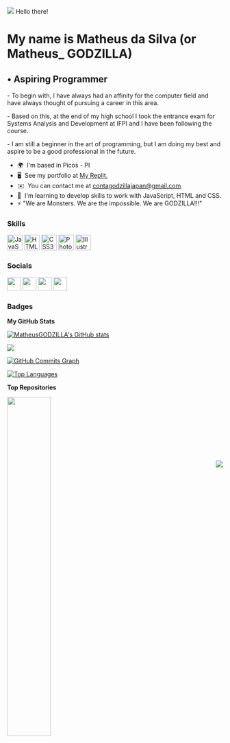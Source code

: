 ![](https://user-images.githubusercontent.com/18350557/176309783-0785949b-9127-417c-8b55-ab5a4333674e.gif) Hello there!

My name is Matheus da Silva (or Matheus\_ GODZILLA)
================================================================================================================================================================

• Aspiring Programmer
---------------------

\- To begin with, I have always had an affinity for the computer field and have always thought of pursuing a career in this area. 

\- Based on this, at the end of my high school I took the entrance exam for Systems Analysis and Development at IFPI and I have been following the course. 

\- I am still a beginner in the art of programming, but I am doing my best and aspire to be a good professional in the future.  
                                                                              
* 🌍  I'm based in Picos - PI
* 🖥️  See my portfolio at [My Replit.](http://replit.com/@matheusgodzilla)
* ✉️  You can contact me at [contagodzillajapan@gmail.com](mailto:contagodzillajapan@gmail.com)           
* 🧠  I'm learning to develop skills to work with JavaScript, HTML and CSS.
* ⚡  "We are Monsters. We are the impossible. We are GODZILLA!!!"                      


### Skills

<p align="left">
<a href="https://developer.mozilla.org/en-US/docs/Web/JavaScript" target="_blank" rel="noreferrer"><img src="https://raw.githubusercontent.com/danielcranney/readme-generator/main/public/icons/skills/javascript-colored.svg" width="36" height="36" alt="JavaScript" /></a>
<a href="https://developer.mozilla.org/en-US/docs/Glossary/HTML5" target="_blank" rel="noreferrer"><img src="https://raw.githubusercontent.com/danielcranney/readme-generator/main/public/icons/skills/html5-colored.svg" width="36" height="36" alt="HTML5" /></a>
<a href="https://www.w3.org/TR/CSS/#css" target="_blank" rel="noreferrer"><img src="https://raw.githubusercontent.com/danielcranney/readme-generator/main/public/icons/skills/css3-colored.svg" width="36" height="36" alt="CSS3" /></a>
<a href="https://www.adobe.com/uk/products/photoshop.html" target="_blank" rel="noreferrer"><img src="https://raw.githubusercontent.com/danielcranney/readme-generator/main/public/icons/skills/photoshop-colored.svg" width="36" height="36" alt="Photoshop" /></a>
<a href="adobe.com/uk/products/illustrator.html" target="_blank" rel="noreferrer"><img src="https://raw.githubusercontent.com/danielcranney/readme-generator/main/public/icons/skills/illustrator-colored.svg" width="36" height="36" alt="Illustrator" /></a>
</p>

### Socials

<p align="left"> <a href="https://www.github.com/MatheusGODZILLA" target="_blank" rel="noreferrer"><img src="https://raw.githubusercontent.com/danielcranney/readme-generator/main/public/icons/socials/github.svg" width="32" height="32" /></a> <a href="http://www.instagram.com/matheusgodzilla" target="_blank" rel="noreferrer"><img src="https://raw.githubusercontent.com/danielcranney/readme-generator/main/public/icons/socials/instagram.svg" width="32" height="32" /></a> <a href="https://www.twitter.com/math_godzilla" target="_blank" rel="noreferrer"><img src="https://raw.githubusercontent.com/danielcranney/readme-generator/main/public/icons/socials/twitter.svg" width="32" height="32" /></a> <a href="https://www.youtube.com/c/@Matheus_GODZILLA" target="_blank" rel="noreferrer"><img src="https://raw.githubusercontent.com/danielcranney/readme-generator/main/public/icons/socials/youtube.svg" width="32" height="32" /></a></p>

### Badges

<b>My GitHub Stats</b>

<a href="http://www.github.com/MatheusGODZILLA"><img src="https://github-readme-stats.vercel.app/api?username=MatheusGODZILLA&show_icons=true&hide=&count_private=true&title_color=3382ed&text_color=ffffff&icon_color=ef4444&bg_color=1c1917&hide_border=true&show_icons=true" alt="MatheusGODZILLA's GitHub stats" /></a>

<a href="http://www.github.com/MatheusGODZILLA"><img src="https://github-readme-streak-stats.herokuapp.com/?user=MatheusGODZILLA&stroke=ffffff&background=1c1917&ring=3382ed&fire=3382ed&currStreakNum=ffffff&currStreakLabel=3382ed&sideNums=ffffff&sideLabels=ffffff&dates=ffffff&hide_border=true" /></a>

<a href="http://www.github.com/MatheusGODZILLA"><img src="https://github-readme-activity-graph.cyclic.app/graph?username=MatheusGODZILLA&bg_color=1c1917&color=ffffff&line=ef4444&point=ffffff&area_color=1c1917&area=true&hide_border=true&custom_title=GitHub%20Commits%20Graph" alt="GitHub Commits Graph" /></a>

<a href="https://github.com/MatheusGODZILLA" align="left"><img src="https://github-readme-stats.vercel.app/api/top-langs/?username=MatheusGODZILLA&langs_count=10&title_color=3382ed&text_color=ffffff&icon_color=ef4444&bg_color=1c1917&hide_border=true&locale=en&custom_title=Top%20%Languages" alt="Top Languages" /></a>

<b>Top Repositories</b>

<div width="100%" align="center"><a href="https://github.com/MatheusGODZILLA/calculadora-de-gorjeta" align="left"><img align="left" width="45%" src="https://github-readme-stats.vercel.app/api/pin/?username=MatheusGODZILLA&repo=calculadora-de-gorjeta&title_color=3382ed&text_color=ffffff&icon_color=ef4444&bg_color=1c1917&hide_border=true&locale=en" /></a></div><br /><br /><br /><br /><br /><br /><br />

## <p align="right">![](https://media.tenor.com/b2Y5wnb-KxUAAAAi/godzilla.gif)<p>
  
